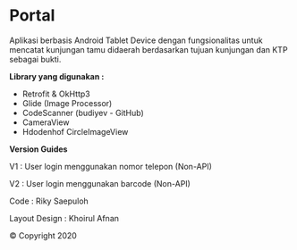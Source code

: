 # Portal

Aplikasi berbasis Android Tablet Device dengan fungsionalitas untuk mencatat kunjungan tamu didaerah berdasarkan tujuan kunjungan dan KTP sebagai bukti.

**Library yang digunakan :**
* Retrofit & OkHttp3
* Glide (Image Processor)
* CodeScanner (budiyev - GitHub)
* CameraView
* Hdodenhof CircleImageView

**Version Guides**

V1 : User login menggunakan nomor telepon (Non-API)

V2 : User login menggunakan barcode (Non-API)

Code : Riky Saepuloh

Layout Design : Khoirul Afnan

&copy; Copyright 2020
